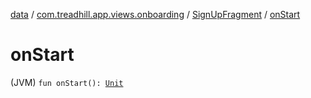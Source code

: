 [data](../../index.md) / [com.treadhill.app.views.onboarding](../index.md) / [SignUpFragment](index.md) / [onStart](./on-start.md)

# onStart

(JVM) `fun onStart(): `[`Unit`](https://kotlinlang.org/api/latest/jvm/stdlib/kotlin/-unit/index.html)